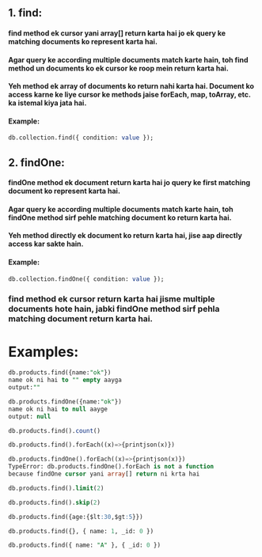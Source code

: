 ## 1. find:

#### find method ek cursor yani array[] return karta hai jo ek query ke matching documents ko represent karta hai.
#### Agar query ke according multiple documents match karte hain, toh find method un documents ko ek cursor ke roop mein return karta hai.
#### Yeh method ek array of documents ko return nahi karta hai. Document ko access karne ke liye cursor ke methods jaise forEach, map, toArray, etc. ka istemal kiya jata hai.
#### Example:

```sql
db.collection.find({ condition: value });
```

## 2. findOne:
#### findOne method ek document return karta hai jo query ke first matching document ko represent karta hai.
#### Agar query ke according multiple documents match karte hain, toh findOne method sirf pehle matching document ko return karta hai.
#### Yeh method directly ek document ko return karta hai, jise aap directly access kar sakte hain.

#### Example:
```sql
db.collection.findOne({ condition: value });
```

### find method ek cursor return karta hai jisme multiple documents hote hain, jabki findOne method sirf pehla matching document return karta hai.



# Examples:

```sql
db.products.find({name:"ok"})
name ok ni hai to "" empty aayga
output:""
```
```sql
db.products.findOne({name:"ok"})
name ok ni hai to null aayge
output: null
```

```SQL
db.products.find().count()
```
```sql
db.products.find().forEach((x)=>{printjson(x)})
```

```sql
db.products.findOne().forEach((x)=>{printjson(x)})
TypeError: db.products.findOne().forEach is not a function
because findOne cursor yani array[] return ni krta hai
```
```sql
db.products.find().limit(2)
```
```sql
db.products.find().skip(2)
```
```sql
db.products.find({age:{$lt:30,$gt:5}})
```
```sql
db.products.find({}, { name: 1, _id: 0 })
```
```sql
db.products.find({ name: "A" }, { _id: 0 })
```
